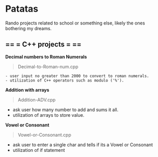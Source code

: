 # Patatas

Rando projects related to school or something else, likely the ones bothering my dreams.

## == = C++ projects = ==

  **Decimal numbers to Roman Numerals**
  >Decimal-to-Roman-num.cpp
  
    - user input no greater than 2000 to convert to roman numerals.
    - utilization of C++ operators such as modulo ('%').
    
  **Addition with arrays**
  >Addition-ADV.cpp
  
   - ask user how many number to add and sums it all.
   - utilization of arrays to store value.
   
 **Vowel or Consonant**
 >Vowel-or-Consonant.cpp
 
  - ask user to enter a single char and tells if its a Vowel or Consonant
  - utilization of if statement
